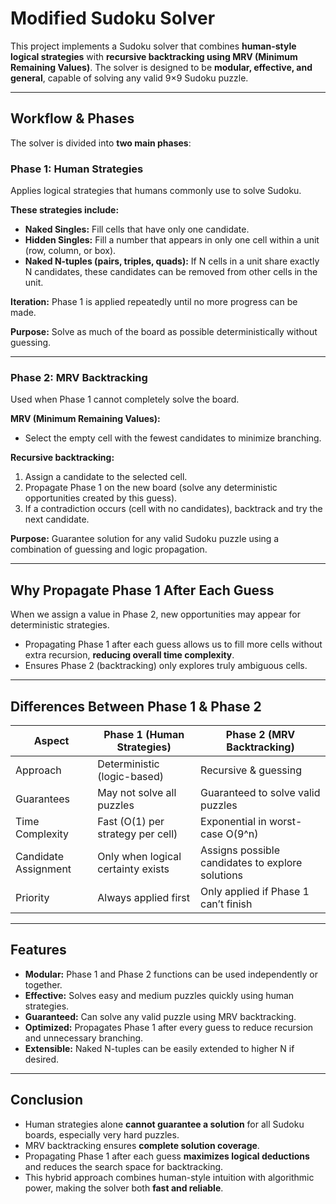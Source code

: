 # Modified Sudoku Solver

This project implements a Sudoku solver that combines **human-style logical strategies** with **recursive backtracking using MRV (Minimum Remaining Values)**. The solver is designed to be **modular, effective, and general**, capable of solving any valid 9×9 Sudoku puzzle.

---

## Workflow & Phases

The solver is divided into **two main phases**:

### Phase 1: Human Strategies

Applies logical strategies that humans commonly use to solve Sudoku.  

**These strategies include:**

- **Naked Singles:** Fill cells that have only one candidate.
- **Hidden Singles:** Fill a number that appears in only one cell within a unit (row, column, or box).
- **Naked N-tuples (pairs, triples, quads):** If N cells in a unit share exactly N candidates, these candidates can be removed from other cells in the unit.

**Iteration:** Phase 1 is applied repeatedly until no more progress can be made.

**Purpose:** Solve as much of the board as possible deterministically without guessing.

---

### Phase 2: MRV Backtracking

Used when Phase 1 cannot completely solve the board.

**MRV (Minimum Remaining Values):**

- Select the empty cell with the fewest candidates to minimize branching.

**Recursive backtracking:**

1. Assign a candidate to the selected cell.
2. Propagate Phase 1 on the new board (solve any deterministic opportunities created by this guess).
3. If a contradiction occurs (cell with no candidates), backtrack and try the next candidate.

**Purpose:** Guarantee solution for any valid Sudoku puzzle using a combination of guessing and logic propagation.

---

## Why Propagate Phase 1 After Each Guess

When we assign a value in Phase 2, new opportunities may appear for deterministic strategies.  

- Propagating Phase 1 after each guess allows us to fill more cells without extra recursion, **reducing overall time complexity**.
- Ensures Phase 2 (backtracking) only explores truly ambiguous cells.

---

## Differences Between Phase 1 & Phase 2

| Aspect                 | Phase 1 (Human Strategies)       | Phase 2 (MRV Backtracking)       |
|------------------------|---------------------------------|---------------------------------|
| Approach               | Deterministic (logic-based)     | Recursive & guessing            |
| Guarantees             | May not solve all puzzles       | Guaranteed to solve valid puzzles |
| Time Complexity        | Fast (O(1) per strategy per cell)| Exponential in worst-case O(9^n) |
| Candidate Assignment   | Only when logical certainty exists | Assigns possible candidates to explore solutions |
| Priority               | Always applied first            | Only applied if Phase 1 can’t finish |

---

## Features

- **Modular:** Phase 1 and Phase 2 functions can be used independently or together.
- **Effective:** Solves easy and medium puzzles quickly using human strategies.
- **Guaranteed:** Can solve any valid puzzle using MRV backtracking.
- **Optimized:** Propagates Phase 1 after every guess to reduce recursion and unnecessary branching.
- **Extensible:** Naked N-tuples can be easily extended to higher N if desired.

---

## Conclusion

- Human strategies alone **cannot guarantee a solution** for all Sudoku boards, especially very hard puzzles.
- MRV backtracking ensures **complete solution coverage**.
- Propagating Phase 1 after each guess **maximizes logical deductions** and reduces the search space for backtracking.
- This hybrid approach combines human-style intuition with algorithmic power, making the solver both **fast and reliable**.

